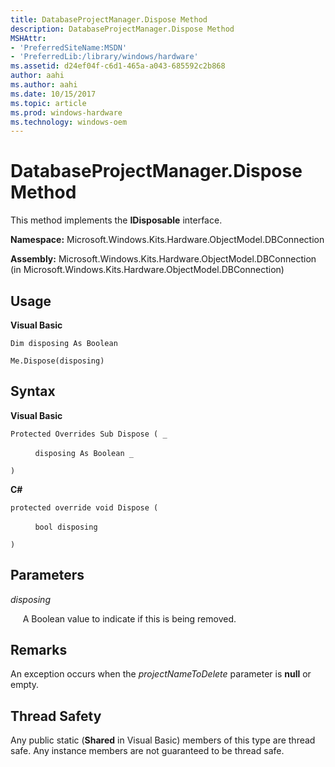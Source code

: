 ```yaml
---
title: DatabaseProjectManager.Dispose Method
description: DatabaseProjectManager.Dispose Method
MSHAttr:
- 'PreferredSiteName:MSDN'
- 'PreferredLib:/library/windows/hardware'
ms.assetid: d24ef04f-c6d1-465a-a043-685592c2b868
author: aahi
ms.author: aahi
ms.date: 10/15/2017
ms.topic: article
ms.prod: windows-hardware
ms.technology: windows-oem
---
```


# DatabaseProjectManager.Dispose Method


This method implements the **IDisposable** interface.

**Namespace:** Microsoft.Windows.Kits.Hardware.ObjectModel.DBConnection

**Assembly:** Microsoft.Windows.Kits.Hardware.ObjectModel.DBConnection (in Microsoft.Windows.Kits.Hardware.ObjectModel.DBConnection)

## <span id="Usage"></span><span id="usage"></span><span id="USAGE"></span>Usage


**Visual Basic**

`Dim disposing As Boolean`

`Me.Dispose(disposing)`

## <span id="Syntax"></span><span id="syntax"></span><span id="SYNTAX"></span>Syntax


**Visual Basic**

`Protected Overrides Sub Dispose ( _`

          `disposing As Boolean _`

`) `

**C#**

`protected override void Dispose (`

          `bool disposing`

`)`

## <span id="Parameters"></span><span id="parameters"></span><span id="PARAMETERS"></span>Parameters


*disposing*

     A Boolean value to indicate if this is being removed.

## <span id="Remarks"></span><span id="remarks"></span><span id="REMARKS"></span>Remarks


An exception occurs when the *projectNameToDelete* parameter is **null** or empty.

## <span id="Thread_Safety"></span><span id="thread_safety"></span><span id="THREAD_SAFETY"></span>Thread Safety


Any public static (**Shared** in Visual Basic) members of this type are thread safe. Any instance members are not guaranteed to be thread safe.

 

 






